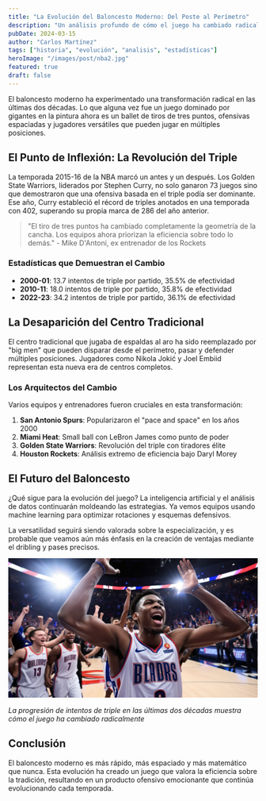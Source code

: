 ```yaml
---
title: "La Evolución del Baloncesto Moderno: Del Poste al Perímetro"
description: "Un análisis profundo de cómo el juego ha cambiado radicalmente en las últimas dos décadas, con un enfoque en la revolución ofensiva y el auge del juego de perímetro."
pubDate: 2024-03-15
author: "Carlos Martínez"
tags: ["historia", "evolución", "analisis", "estadísticas"]
heroImage: "/images/post/nba2.jpg"
featured: true
draft: false
---
```


El baloncesto moderno ha experimentado una transformación radical en las últimas dos décadas. Lo que alguna vez fue un juego dominado por gigantes en la pintura ahora es un ballet de tiros de tres puntos, ofensivas espaciadas y jugadores versátiles que pueden jugar en múltiples posiciones.

## El Punto de Inflexión: La Revolución del Triple

La temporada 2015-16 de la NBA marcó un antes y un después. Los Golden State Warriors, liderados por Stephen Curry, no solo ganaron 73 juegos sino que demostraron que una ofensiva basada en el triple podía ser dominante. Ese año, Curry estableció el récord de triples anotados en una temporada con 402, superando su propia marca de 286 del año anterior.

> "El tiro de tres puntos ha cambiado completamente la geometría de la cancha. Los equipos ahora priorizan la eficiencia sobre todo lo demás." - Mike D'Antoni, ex entrenador de los Rockets

### Estadísticas que Demuestran el Cambio

- **2000-01**: 13.7 intentos de triple por partido, 35.5% de efectividad
- **2010-11**: 18.0 intentos de triple por partido, 35.8% de efectividad  
- **2022-23**: 34.2 intentos de triple por partido, 36.1% de efectividad

## La Desaparición del Centro Tradicional

El centro tradicional que jugaba de espaldas al aro ha sido reemplazado por "big men" que pueden disparar desde el perímetro, pasar y defender múltiples posiciones. Jugadores como Nikola Jokić y Joel Embiid representan esta nueva era de centros completos.

### Los Arquitectos del Cambio

Varios equipos y entrenadores fueron cruciales en esta transformación:

1. **San Antonio Spurs**: Popularizaron el "pace and space" en los años 2000
2. **Miami Heat**: Small ball con LeBron James como punto de poder
3. **Golden State Warriors**: Revolución del triple con tiradores élite
4. **Houston Rockets**: Análisis extremo de eficiencia bajo Daryl Morey

## El Futuro del Baloncesto

¿Qué sigue para la evolución del juego? La inteligencia artificial y el análisis de datos continuarán moldeando las estrategias. Ya vemos equipos usando machine learning para optimizar rotaciones y esquemas defensivos.

La versatilidad seguirá siendo valorada sobre la especialización, y es probable que veamos aún más énfasis en la creación de ventajas mediante el dribling y pases precisos.

![Evolución del triple en la NBA](/images/post/nba1.jpg)

*La progresión de intentos de triple en las últimas dos décadas muestra cómo el juego ha cambiado radicalmente*

## Conclusión

El baloncesto moderno es más rápido, más espaciado y más matemático que nunca. Esta evolución ha creado un juego que valora la eficiencia sobre la tradición, resultando en un producto ofensivo emocionante que continúa evolucionando cada temporada.